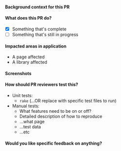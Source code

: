 #### Background context for this PR

#### What does this PR do?
- [x] Something that's complete
- [ ] Something that's still in progress

#### Impacted areas in application
- A page affected
- A library affected

#### Screenshots

#### How should PR reviewers test this?
- Unit tests:
  - `rake` (...OR replace with specific test files to run)
- Manual tests:
  - What features need to be on or off?
  - Detailed description of how to reproduce
  - ...what page
  - ...test data
  - ...etc

#### Would you like specific feedback on anything?
